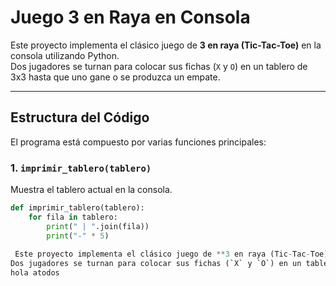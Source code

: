 # Juego 3 en Raya en Consola

Este proyecto implementa el clásico juego de **3 en raya (Tic-Tac-Toe)** en la consola utilizando Python.  
Dos jugadores se turnan para colocar sus fichas (`X` y `O`) en un tablero de 3x3 hasta que uno gane o se produzca un empate.

---

## Estructura del Código

El programa está compuesto por varias funciones principales:

### 1. `imprimir_tablero(tablero)`
Muestra el tablero actual en la consola.

```python
def imprimir_tablero(tablero):
    for fila in tablero:
        print(" | ".join(fila))
        print("-" * 5)
 
 Este proyecto implementa el clásico juego de **3 en raya (Tic-Tac-Toe)** en la consola utilizando Python.  
Dos jugadores se turnan para colocar sus fichas (`X` y `O`) en un tablero de 3x3 hasta que uno gane o se produzca un empate.
hola atodos 